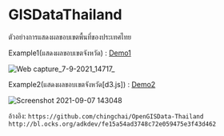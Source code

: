 # GISDataThailand
ตัวอย่างการแสดงผลขอบเขตพื้นที่ของประเทศไทย

Example1(แสดงผลขอบเขตจังหวัด) : [Demo1](https://somnuekm.github.io/GISDataThailand/provinces.html) 

![Web capture_7-9-2021_14717_](https://user-images.githubusercontent.com/58202287/132300022-ad7063e7-4ecf-4e2d-ad3b-16b512a15d9f.jpeg)

Example2(แสดงผลขอบเขตจังหวัด[d3.js]) : [Demo2](https://somnuekm.github.io/GISDataThailand/provincesD3JS.html) 

![Screenshot 2021-09-07 143048](https://user-images.githubusercontent.com/58202287/132303362-936141b2-ba20-46cb-bcae-c3bb564d7d76.jpg)


อ้างอิง: 
`https://github.com/chingchai/OpenGISData-Thailand`
`http://bl.ocks.org/adkdev/fe15a54ad3748c72e059475e3f43d462`

